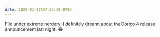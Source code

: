 ```yaml
---
date: 2022-01-11T07:25:18-0700
---
```


File under extreme nerdery: I definitely dreamt about the [Dorico](https://www.steinberg.net/dorico/) 4 release announcement last night. 😂
